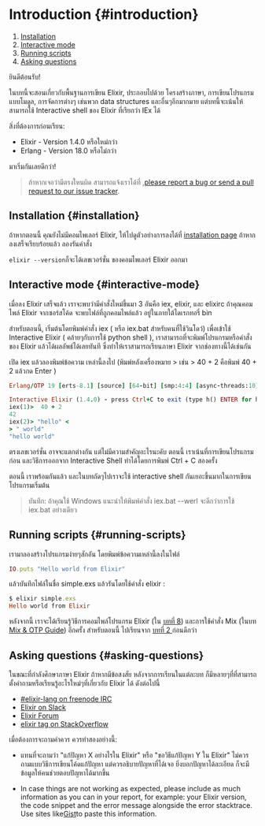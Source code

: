 # 

# Introduction {#introduction}

1. [Installation](#installation)
2. [Interactive mode](#interactive-mode)
3. [Running scripts](#running-scripts)
4. [Asking questions](#asking-questions)

ยินดีต้อนรับ!

ในบทนี้จะสอนเกี่ยวกับพื้นฐานการเขียน Elixir, ประกอบไปด้วย โครงสร้างภาษา, การเขียนโปรแกรมแบบโมดูล, การจัดการต่างๆ เช่นพวก data structures และอื่นๆอีกมากมาย  แต่บทนี้จะเน้นให้สามารถใช้ Interactive shell ของ Elixir ที่เรียกว่า IEx ได้

สิ่งที่ต้องการก่อนเรียน:

* Elixir - Version 1.4.0 หรือใหม่กว่า
* Erlang - Version 18.0 หรือไม่กว่า

มาเริ่มกันเลยดีกว่า!

> ถ้าหากเจอว่ามีตรงใหนผิด สามารถแจ้งเราได้ที่ ,[please report a bug or send a pull request to our issue tracker](https://github.com/elixir-lang/elixir-lang.github.com).

## Installation {#installation}

ถ้าหากตอนนี้ คุณยังไม่มีคอมไพเลอร์ Elixir, ให้ไปดูตัวอย่างการลงได้ที่ [installation page](http://elixir-lang.org/install.html) ถ้าหากลงเสร็จเรียบร้อยแล้ว ลองรันคำสั่ง

`elixir --version`ก็จะได้เลขเวอร์ชั่น ของคอมไพเลอร์ Elixir ออกมา

## Interactive mode {#interactive-mode}

เมื่อลง Elixir เสร็จแล้ว เราจะพบว่ามีคำสั่งใหม่ขึ้นมา 3 อันคือ iex, elixir, และ elixirc ถ้าคุณคอมไพล์ Elixir จากซอร์สโค้ด จะพบไฟล์ที่ถูกคอมไพล์แล้ว อยู่ในภายใต้ไดเรกทอรี่ bin

สำหรับตอนนี้, เริ่มต้นโดยพิมพ์คำสั่ง iex \( หรือ iex.bat สำหรับคนที่ใช้วินโดว์\) เพื่อเข้าใช้ Interactive Elixir \( คล้ายๆกับการใช้ python shell \), เราสามารถที่จะพิมพ์โปรแกรมหรือคำสั่งของ Elixir แล้วได้ผลลัพธ์ได้เลยทันที ซึ่งทำให้เราสามารถเรียนภาษา Elixir จากช่องทางนี้ได้เช่นกัน

เปิด iex แล้วลองพิมพ์ข้อความ เหล่านี้ลงไป \(พิมพ์หลังเครื่องหมาย &gt;  เช่น &gt; 40 + 2  คือพิมพ์ 40 + 2 แล้วกด Enter \)

```ruby
Erlang/OTP 19 [erts-8.1] [source] [64-bit] [smp:4:4] [async-threads:10] [hipe] [kernel-poll:false] [dtrace]

Interactive Elixir (1.4.0) - press Ctrl+C to exit (type h() ENTER for help)
iex(1)>  40 + 2
42
iex(2)> "hello" <
> " world"
"hello world"
```

ตรงเลขเวอร์ชั่น อาจจะแตกต่างกัน แต่ไม่มีความสำคัญอะไรนะคับ ตอนนี้ เราเน้นที่การเขียนโปรแกรมก่อน และวิธีการออกจาก Interactive Shell ทำได้โดยการพิมพ์ Ctrl + C สองครั้ง

ตอนนี้ เราพร้อมกันแล้ว และในบทถัดๆไปเราจะใช้ interactive shell กันเยอะขึ้นมากในการเขียนโปรแกรมเริ่มต้น

> บันทึก: ถ้าคุณใช้ Windows แนะนำให้พิมพ์คำสั่ง iex.bat --werl จะดีกว่าการใช้ iex.bat อย่างเดียว

## Running scripts {#running-scripts}

เรามาลองสร้างโปรแกรมง่ายๆสักอัน โดยพิมพ์ข้อความเหล่านี้ลงในไฟล์

```ruby
IO.puts "Hello world from Elixir"
```

แล้วบันทึกไฟล์ในชื่อ simple.exs แล้วรันโดยใช้คำสั่ง elixir :

```ruby
$ elixir simple.exs
Hello world from Elixir
```

หลังจากนี้ เราจะได้เรียนรู้วิธีการคอมไพล์โปรแกรม Elixir \(ใน  [บทที่ 8](http://elixir-lang.org/getting-started/modules-and-functions.html)\) และการใช้คำสั่ง Mix \(ในบท[ Mix & OTP Guide](http://elixir-lang.org/getting-started/mix-otp/introduction-to-mix.html)\) อีกครั้ง สำหรับตอนนี้ ไปเรียนจาก [บทที่ 2 ](http://elixir-lang.org/getting-started/basic-types.html)ก่อนดีกว่า

## Asking questions {#asking-questions}

ในขณะที่กำลังศึกษาภาษา Elixir ถ้าหากมีข้อสงสัย หลังจากการเรียนในแต่ละบท  ก็มีหลายๆที่ที่สามารถตั้งคำถามหรือเรียนรู้อะไรใหม่ๆที่เกี่ยวกับ Elixir ได้ ดังต่อไปนี้

* [\#elixir-lang on freenode IRC](irc://irc.freenode.net/elixir-lang)
* [Elixir on Slack](https://elixir-slackin.herokuapp.com/)
* [Elixir Forum](http://elixirforum.com/)
* [elixir tag on StackOverflow](https://stackoverflow.com/questions/tagged/elixir)

เมื่อต้องการจะถามคำควร ควรทำสองอย่างนี้:

* แทนที่จะถามว่า "แก้ปัญหา X อย่างไรใน Elixir" หรือ "ขอวิธีแก้ปัญหา Y ใน Elixir" ไม่ควรถามแบบวิธีการเขียนโค้ดแก้ปัญหา แต่ควรอธิบายปัญหาที่ได้เจอ ยิ่งบอกปัญหาได้ละเอียด ก็จะมีข้อมูลให้คนช่วยตอบปัญหาได้มากขึ้น

* In case things are not working as expected, please include as much information as you can in your report, for example: your Elixir version, the code snippet and the error message alongside the error stacktrace. Use sites like[Gist](https://gist.github.com/)to paste this information.



